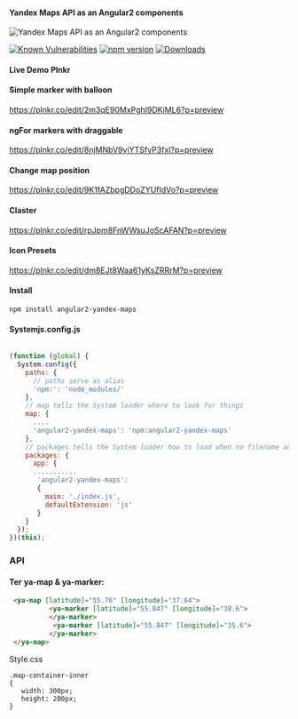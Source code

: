 [Angular2]: https://angular.io/

#### Yandex Maps API as an Angular2 components

![Yandex Maps API as an Angular2 components](https://raw.githubusercontent.com/AnteaterKit/angular2-yandex-maps/master/ya-an.png)


<!-- HTML CODE-->
 <a href="https://snyk.io/test/npm/angular2-yandex-maps"><img src="https://snyk.io/test/npm/angular2-yandex-maps/badge.svg" alt="Known Vulnerabilities" data-canonical-src="https://snyk.io/test/npm/angular2-yandex-maps" style="max-width:100%;"></a>
 [![npm version](https://badge.fury.io/js/angular2-yandex-maps.svg)](http://badge.fury.io/js/angular2-yandex-maps)
[![Downloads](https://img.shields.io/npm/dm/angular2-yandex-maps.svg)](https://www.npmjs.com/package/angular2-yandex-maps)


#### Live Demo Plnkr
#### Simple marker with balloon
https://plnkr.co/edit/2m3qE90MxPghI9DKjML6?p=preview
#### ngFor markers with draggable
https://plnkr.co/edit/8njMNbV9vjYTSfyP3fxI?p=preview
#### Change map position
https://plnkr.co/edit/9K1fAZbpgDDoZYUfIdVo?p=preview
#### Claster
https://plnkr.co/edit/rpJpm8FnWWsuJoScAFAN?p=preview
#### Icon Presets
https://plnkr.co/edit/dm8EJt8Waa61yKsZRRrM?p=preview

#### Install
```bash 
npm install angular2-yandex-maps
```

#### Systemjs.config.js
```js

(function (global) {
  System.config({
    paths: {
      // paths serve as alias
      'npm:': 'node_modules/'
    },
    // map tells the System loader where to look for things
    map: {
      ....
      'angular2-yandex-maps': 'npm:angular2-yandex-maps'
    },
    // packages tells the System loader how to load when no filename and/or no extension
    packages: {
      app: {
      ...........
       'angular2-yandex-maps': 
       {
         main: './index.js',
         defaultExtension: 'js'
       }
    }
  });
})(this);
```

### API

#### Тег ya-map & ya-marker:
```html
 <ya-map [latitude]="55.76" [longitude]="37.64">
          <ya-marker [latitude]="55.847" [longitude]="38.6">
          </ya-marker>
           <ya-marker [latitude]="55.847" [longitude]="35.6">
          </ya-marker>
 </ya-map>
```
Style.css
```
.map-container-inner
{
   width: 300px;
   height: 200px;
}
```
